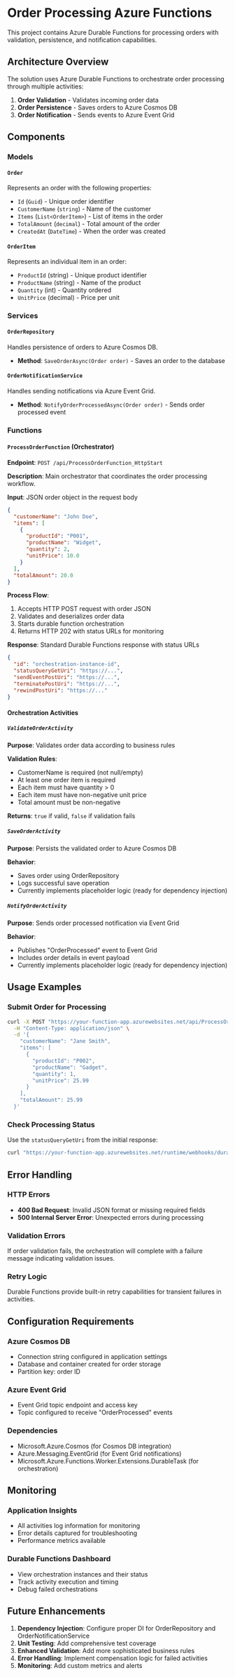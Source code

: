 # Order Processing Azure Functions

This project contains Azure Durable Functions for processing orders with validation, persistence, and notification capabilities.

## Architecture Overview

The solution uses Azure Durable Functions to orchestrate order processing through multiple activities:

1. **Order Validation** - Validates incoming order data
2. **Order Persistence** - Saves orders to Azure Cosmos DB
3. **Order Notification** - Sends events to Azure Event Grid

## Components

### Models

#### `Order`

Represents an order with the following properties:

- `Id` (`Guid`) - Unique order identifier
- `CustomerName` (`string`) - Name of the customer
- `Items` (`List<OrderItem>`) - List of items in the order
- `TotalAmount` (`decimal`) - Total amount of the order
- `CreatedAt` (`DateTime`) - When the order was created

#### `OrderItem`

Represents an individual item in an order:

- `ProductId` (string) - Unique product identifier
- `ProductName` (string) - Name of the product
- `Quantity` (int) - Quantity ordered
- `UnitPrice` (decimal) - Price per unit

### Services

#### `OrderRepository`

Handles persistence of orders to Azure Cosmos DB.

- **Method**: `SaveOrderAsync(Order order)` - Saves an order to the database

#### `OrderNotificationService`

Handles sending notifications via Azure Event Grid.

- **Method**: `NotifyOrderProcessedAsync(Order order)` - Sends order processed event

### Functions

#### `ProcessOrderFunction` (Orchestrator)

**Endpoint**: `POST /api/ProcessOrderFunction_HttpStart`

**Description**: Main orchestrator that coordinates the order processing workflow.

**Input**: JSON order object in the request body

```json
{
  "customerName": "John Doe",
  "items": [
    {
      "productId": "P001",
      "productName": "Widget",
      "quantity": 2,
      "unitPrice": 10.0
    }
  ],
  "totalAmount": 20.0
}
```

**Process Flow**:

1. Accepts HTTP POST request with order JSON
2. Validates and deserializes order data
3. Starts durable function orchestration
4. Returns HTTP 202 with status URLs for monitoring

**Response**: Standard Durable Functions response with status URLs

```json
{
  "id": "orchestration-instance-id",
  "statusQueryGetUri": "https://...",
  "sendEventPostUri": "https://...",
  "terminatePostUri": "https://...",
  "rewindPostUri": "https://..."
}
```

#### Orchestration Activities

##### `ValidateOrderActivity`

**Purpose**: Validates order data according to business rules

**Validation Rules**:

- CustomerName is required (not null/empty)
- At least one order item is required
- Each item must have quantity > 0
- Each item must have non-negative unit price
- Total amount must be non-negative

**Returns**: `true` if valid, `false` if validation fails

##### `SaveOrderActivity`

**Purpose**: Persists the validated order to Azure Cosmos DB

**Behavior**:

- Saves order using OrderRepository
- Logs successful save operation
- Currently implements placeholder logic (ready for dependency injection)

##### `NotifyOrderActivity`

**Purpose**: Sends order processed notification via Event Grid

**Behavior**:

- Publishes "OrderProcessed" event to Event Grid
- Includes order details in event payload
- Currently implements placeholder logic (ready for dependency injection)

## Usage Examples

### Submit Order for Processing

```bash
curl -X POST "https://your-function-app.azurewebsites.net/api/ProcessOrderFunction_HttpStart" \
  -H "Content-Type: application/json" \
  -d '{
    "customerName": "Jane Smith",
    "items": [
      {
        "productId": "P002",
        "productName": "Gadget",
        "quantity": 1,
        "unitPrice": 25.99
      }
    ],
    "totalAmount": 25.99
  }'
```

### Check Processing Status

Use the `statusQueryGetUri` from the initial response:

```bash
curl "https://your-function-app.azurewebsites.net/runtime/webhooks/durabletask/instances/{instanceId}"
```

## Error Handling

### HTTP Errors

- **400 Bad Request**: Invalid JSON format or missing required fields
- **500 Internal Server Error**: Unexpected errors during processing

### Validation Errors

If order validation fails, the orchestration will complete with a failure message indicating validation issues.

### Retry Logic

Durable Functions provide built-in retry capabilities for transient failures in activities.

## Configuration Requirements

### Azure Cosmos DB

- Connection string configured in application settings
- Database and container created for order storage
- Partition key: order ID

### Azure Event Grid

- Event Grid topic endpoint and access key
- Topic configured to receive "OrderProcessed" events

### Dependencies

- Microsoft.Azure.Cosmos (for Cosmos DB integration)
- Azure.Messaging.EventGrid (for Event Grid notifications)
- Microsoft.Azure.Functions.Worker.Extensions.DurableTask (for orchestration)

## Monitoring

### Application Insights

- All activities log information for monitoring
- Error details captured for troubleshooting
- Performance metrics available

### Durable Functions Dashboard

- View orchestration instances and their status
- Track activity execution and timing
- Debug failed orchestrations

## Future Enhancements

1. **Dependency Injection**: Configure proper DI for OrderRepository and OrderNotificationService
2. **Unit Testing**: Add comprehensive test coverage
3. **Enhanced Validation**: Add more sophisticated business rules
4. **Error Handling**: Implement compensation logic for failed activities
5. **Monitoring**: Add custom metrics and alerts
